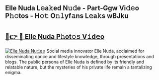## Elle Nuda L𝚎a𝚔ed N𝚞𝚍e - Part-Ggw Vi𝚍𝚎o P𝚑𝚘tos - H𝚘𝚝 O𝚗𝚕yf𝚊ns L𝚎a𝚔s wBJku

# <h2><a href="http://kfbaqh.oniu.top/?m=Elle+Nuda">🔗👉 🔴 Elle Nuda P𝚑ot𝚘𝚜 V𝚒d𝚎o</a></h2>

[![Elle Nuda Nu𝚍e𝚜](https://i.imgur.com/0qMVB7G.gif)](http://kfbaqh.oniu.top/?m=Elle+Nuda)
Social media innovator Elle Nuda, acclaimed for disseminating dance and lifestyle knowledge, through presentations and blogs. The public persona of Elle Nuda is defined by its friendly and relatable nature, but the mysteries of his private life remain a tantalizing enigma.  
